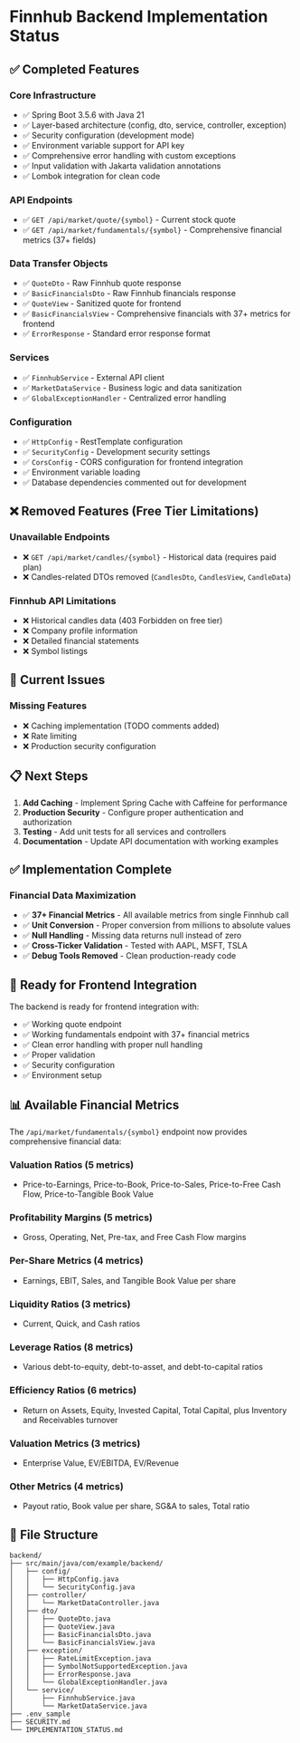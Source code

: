 # Finnhub Backend Implementation Status

## ✅ Completed Features

### Core Infrastructure

- ✅ Spring Boot 3.5.6 with Java 21
- ✅ Layer-based architecture (config, dto, service, controller, exception)
- ✅ Security configuration (development mode)
- ✅ Environment variable support for API key
- ✅ Comprehensive error handling with custom exceptions
- ✅ Input validation with Jakarta validation annotations
- ✅ Lombok integration for clean code

### API Endpoints

- ✅ `GET /api/market/quote/{symbol}` - Current stock quote
- ✅ `GET /api/market/fundamentals/{symbol}` - Comprehensive financial metrics (37+ fields)

### Data Transfer Objects

- ✅ `QuoteDto` - Raw Finnhub quote response
- ✅ `BasicFinancialsDto` - Raw Finnhub financials response
- ✅ `QuoteView` - Sanitized quote for frontend
- ✅ `BasicFinancialsView` - Comprehensive financials with 37+ metrics for frontend
- ✅ `ErrorResponse` - Standard error response format

### Services

- ✅ `FinnhubService` - External API client
- ✅ `MarketDataService` - Business logic and data sanitization
- ✅ `GlobalExceptionHandler` - Centralized error handling

### Configuration

- ✅ `HttpConfig` - RestTemplate configuration
- ✅ `SecurityConfig` - Development security settings
- ✅ `CorsConfig` - CORS configuration for frontend integration
- ✅ Environment variable loading
- ✅ Database dependencies commented out for development

## ❌ Removed Features (Free Tier Limitations)

### Unavailable Endpoints

- ❌ `GET /api/market/candles/{symbol}` - Historical data (requires paid plan)
- ❌ Candles-related DTOs removed (`CandlesDto`, `CandlesView`, `CandleData`)

### Finnhub API Limitations

- ❌ Historical candles data (403 Forbidden on free tier)
- ❌ Company profile information
- ❌ Detailed financial statements
- ❌ Symbol listings

## 🔧 Current Issues

### Missing Features

- ❌ Caching implementation (TODO comments added)
- ❌ Rate limiting
- ❌ Production security configuration

## 📋 Next Steps

1. **Add Caching** - Implement Spring Cache with Caffeine for performance
2. **Production Security** - Configure proper authentication and authorization
3. **Testing** - Add unit tests for all services and controllers
4. **Documentation** - Update API documentation with working examples

## ✅ Implementation Complete

### Financial Data Maximization

- ✅ **37+ Financial Metrics** - All available metrics from single Finnhub call
- ✅ **Unit Conversion** - Proper conversion from millions to absolute values
- ✅ **Null Handling** - Missing data returns null instead of zero
- ✅ **Cross-Ticker Validation** - Tested with AAPL, MSFT, TSLA
- ✅ **Debug Tools Removed** - Clean production-ready code

## 🚀 Ready for Frontend Integration

The backend is ready for frontend integration with:

- ✅ Working quote endpoint
- ✅ Working fundamentals endpoint with 37+ financial metrics
- ✅ Clean error handling with proper null handling
- ✅ Proper validation
- ✅ Security configuration
- ✅ Environment setup

## 📊 Available Financial Metrics

The `/api/market/fundamentals/{symbol}` endpoint now provides comprehensive financial data:

### Valuation Ratios (5 metrics)
- Price-to-Earnings, Price-to-Book, Price-to-Sales, Price-to-Free Cash Flow, Price-to-Tangible Book Value

### Profitability Margins (5 metrics)
- Gross, Operating, Net, Pre-tax, and Free Cash Flow margins

### Per-Share Metrics (4 metrics)
- Earnings, EBIT, Sales, and Tangible Book Value per share

### Liquidity Ratios (3 metrics)
- Current, Quick, and Cash ratios

### Leverage Ratios (8 metrics)
- Various debt-to-equity, debt-to-asset, and debt-to-capital ratios

### Efficiency Ratios (6 metrics)
- Return on Assets, Equity, Invested Capital, Total Capital, plus Inventory and Receivables turnover

### Valuation Metrics (3 metrics)
- Enterprise Value, EV/EBITDA, EV/Revenue

### Other Metrics (4 metrics)
- Payout ratio, Book value per share, SG&A to sales, Total ratio

## 📁 File Structure

```
backend/
├── src/main/java/com/example/backend/
│   ├── config/
│   │   ├── HttpConfig.java
│   │   └── SecurityConfig.java
│   ├── controller/
│   │   └── MarketDataController.java
│   ├── dto/
│   │   ├── QuoteDto.java
│   │   ├── QuoteView.java
│   │   ├── BasicFinancialsDto.java
│   │   └── BasicFinancialsView.java
│   ├── exception/
│   │   ├── RateLimitException.java
│   │   ├── SymbolNotSupportedException.java
│   │   ├── ErrorResponse.java
│   │   └── GlobalExceptionHandler.java
│   └── service/
│       ├── FinnhubService.java
│       └── MarketDataService.java
├── .env_sample
├── SECURITY.md
└── IMPLEMENTATION_STATUS.md
```
